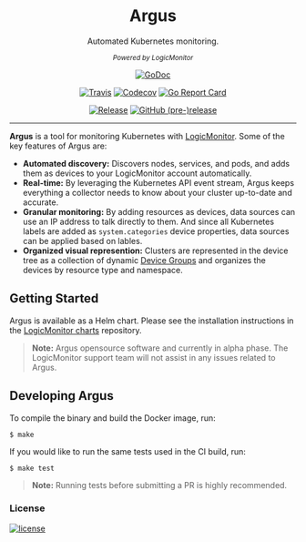 <p align="center">
  <h1 align="center">Argus</h1>
  <p align="center">Automated Kubernetes monitoring.</p>
  <p align="center"><sub> <i>Powered by LogicMonitor</i></sub></p>
  <p align="center">
    <a href="https://godoc.org/github.com/logicmonitor/k8s-argus"><img alt="GoDoc" src="http://img.shields.io/badge/godoc-reference-blue.svg?style=flat-square"></a>

  </p>
  <p align="center">
  <a href="https://travis-ci.org/logicmonitor/k8s-argus"><img alt="Travis" src="https://img.shields.io/travis/logicmonitor/k8s-argus.svg?style=flat-square"></a>
  <a href="https://codecov.io/gh/logicmonitor/k8s-argus"><img alt="Codecov" src="https://img.shields.io/codecov/c/github/logicmonitor/k8s-argus.svg?style=flat-square"></a>
  <a href="https://goreportcard.com/report/github.com/logicmonitor/k8s-argus"><img alt="Go Report Card" src="https://goreportcard.com/badge/github.com/logicmonitor/k8s-argus?style=flat-square"></a>
</p>
  <p align="center">
    <a href="https://github.com/logicmonitor/k8s-argus/releases/latest"><img alt="Release" src="https://img.shields.io/github/release/logicmonitor/argus.svg?style=flat-square"></a>
    <a href="https://github.com/logicmonitor/k8s-argus/releases/latest"><img alt="GitHub (pre-)release" src="https://img.shields.io/github/release/logicmonitor/argus/all.svg?style=flat-square"></a>
  </p>
</p>

---

**Argus** is a tool for monitoring Kubernetes with [LogicMonitor](https://www.logicmonitor.com). Some of the key features of Argus are:
-   **Automated discovery:** Discovers nodes, services, and pods, and adds them as devices to your LogicMonitor account automatically.
-   **Real-time:** By leveraging the Kubernetes API event stream, Argus keeps everything a collector needs to know about your cluster up-to-date and accurate.
-   **Granular monitoring:** By adding resources as devices, data sources can use an IP address to talk directly to them. And since all Kubernetes labels are added as `system.categories` device properties, data sources can be applied based on lables.
-   **Organized visual represention:** Clusters are represented in the device tree as a collection of dynamic [Device Groups](https://www.logicmonitor.com/support/devices/device-groups/device-groups-overview/) and organizes the devices by resource type and namespace.

Getting Started
---------------
Argus is available as a Helm chart. Please see the installation instructions in the [LogicMonitor charts](https://github.com/logicmonitor/k8s-charts) repository.
> **Note:** Argus opensource software and currently in alpha phase. The LogicMonitor support team will not assist in any issues related to Argus.

Developing Argus
----------------
To compile the binary and build the Docker image, run:
```
$ make
```

If you would like to run the same tests used in the CI build, run:
```
$ make test
```
> **Note:** Running tests before submitting a PR is highly recommended.

### License
[![license](https://img.shields.io/github/license/logicmonitor/k8s-argus.svg?style=flat-square)](https://github.com/logicmonitor/k8s-argus/blob/master/LICENSE)
